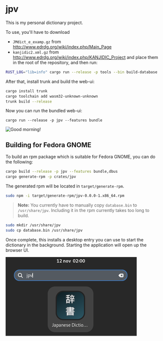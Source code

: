 # jpv

This is my personal dictionary project.

To use, you'll have to download
- `JMdict_e_examp.gz` from <http://www.edrdg.org/wiki/index.php/Main_Page>
- `kanjidic2.xml.gz` from <http://www.edrdg.org/wiki/index.php/KANJIDIC_Project>
and place them in the root of the repository, and then run:

```sh
RUST_LOG="lib=info" cargo run --release -p tools --bin build-database
```

After that, install trunk and build the web-ui:

```sh
cargo install trunk
cargo toolchain add wasm32-unknown-unknown
trunk build --release
```

Now you can run the bundled web-ui:

```
cargo run --release -p jpv --features bundle
```

![Good morning!](splash.png)

## Building for Fedora GNOME

To build an rpm package which is suitable for Fedora GNOME, you can do the following:

```sh
cargo build --release -p jpv --features bundle,dbus
cargo generate-rpm -p crates/jpv
```

The generated rpm will be located in `target/generate-rpm`.

```sh
sudo npm -i target/generate-rpm/jpv-0.0.0-1.x86_64.rpm
```

> **Note:** You currently have to manually copy `database.bin` to
> `/usr/share/jpv`. Including it in the rpm currently takes too
> long to build.

```sh
sudo mkdir /usr/share/jpv
sudo cp database.bin /usr/share/jpv
```

Once complete, this installs a desktop entry you can use to start the dictionary
in the background. Starting the application will open up the browser UI.

![Desktop entry](desktop.png)
